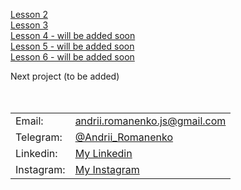 [Lesson 2](https://github.com/brilliantic/enius-homework-4)<br>
[Lesson 3](https://github.com/brilliantic/enius-homework-4)<br>
[Lesson 4 - will be added soon]()<br>
[Lesson 5 - will be added soon]()<br>
[Lesson 6 - will be added soon]()<br>

Next project (to be added)
<br><br><br>
<table>
  <tr>
    <td>Email:</td>
    <td><a href="mailto:andrii.romanenko.js@gmail.com">andrii.romanenko.js@gmail.com</a></td>
  </tr>
  <tr>
    <td>Telegram:</td>
    <td><a href="https://t.me/Andrii_Romanenko">@Andrii_Romanenko</a></td>
  </tr>
  <tr>
    <td>Linkedin:</td>
    <td><a href="https://www.linkedin.com/in/romanenko--andrii/">My Linkedin</a></td>
  </tr>
  <tr>
    <td>Instagram:</td>
    <td><a href="https://www.instagram.com/romanenko_ipo/">My Instagram</a></td>
  </tr>
</table>
